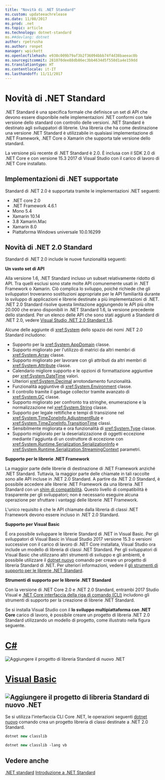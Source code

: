 ```yaml
---
title: "Novità di .NET Standard"
ms.custom: updateeachrelease
ms.date: 11/08/2017
ms.prod: .net
ms.topic: article
ms.technology: dotnet-standard
ms.##devlang: dotnet
author: rpetrusha
ms.author: ronpet
manager: wpickett
ms.openlocfilehash: e938c009b79af3b2f36094bbb74f4d38baeeac0b
ms.sourcegitcommit: 281070dee88db86ec3bb4634d5f558d1a4e159dd
ms.translationtype: HT
ms.contentlocale: it-IT
ms.lasthandoff: 11/11/2017
---
```

# <a name="whats-new-in-the-net-standard"></a>Novità di .NET Standard

.NET Standard è una specifica formale che definisce un set di API che devono essere disponibile nelle implementazioni .NET conformi con tale versione dello standard con controllo delle versioni. .NET Standard è destinato agli sviluppatori di librerie. Una libreria che ha come destinazione una versione .NET Standard è utilizzabile in qualsiasi implementazione di .NET Framework, .NET Core o Xamarin che supporta tale versione dello standard.

La versione più recente di .NET Standard è 2.0. È inclusa con il SDK 2.0 di .NET Core e con versione 15.3 2017 di Visual Studio con il carico di lavoro di .NET Core installato.

## <a name="supported-net-implementations"></a>Implementazioni di .NET supportate

Standard di .NET 2.0 è supportata tramite le implementazioni .NET seguenti:

- .NET core 2.0
- .NET Framework 4.6.1
- Mono 5.4
- Xamarin 10.14
- 3.8 Xamarin.Mac
- Xamarin 8.0
- Piattaforma Windows universale 10.0.16299

## <a name="whats-new-in-the-net-standard-20"></a>Novità di .NET 2.0 Standard
 
Standard di .NET 2.0 include le nuove funzionalità seguenti:

**Un vasto set di API**

Alla versione 1.6, .NET Standard incluso un subset relativamente ridotto di API. Tra quelli esclusi sono state molte API comunemente usati in .NET Framework o Xamarin. Ciò complica lo sviluppo, poiché richiede che gli sviluppatori troveranno sostituzioni appropriate per le API familiarità durante lo sviluppo di applicazioni e librerie destinate a più implementazioni di .NET. .NET 2.0 Standard risolve questa limitazione aggiungendo le API più oltre 20.000 che erano disponibili in .NET Standard 1.6, la versione precedente dello standard. Per un elenco delle API che sono stati aggiunti a Standard di .NET 2.0, vedere [Visual Studio .NET 2.0 Standard 1.6](https://raw.githubusercontent.com/dotnet/standard/master/docs/versions/netstandard2.0_diff.md). 

Alcune delle aggiunte di <xref:System> dello spazio dei nomi .NET 2.0 Standard includono:

- Supporto per la <xref:System.AppDomain> classe.
- Supporto migliorato per l'utilizzo di matrici da altri membri di <xref:System.Array> classe.
- Supporto migliorato per lavorare con gli attributi da altri membri di <xref:System.Attribute> classe.
- Calendario migliore supporto e le opzioni di formattazione aggiuntive per <xref:System.DateTime> valori.
- Ulteriori <xref:System.Decimal> arrotondamento funzionalità.
- Funzionalità aggiuntive di <xref:System.Environment> classe.
- Il controllo tramite il garbage collector tramite avanzato di <xref:System.GC> classe.
- Supporto migliorato per confronto tra stringhe, enumerazione e la normalizzazione nel <xref:System.String> classe.
- Supporto per legale rettifiche e tempi di transizione nel <xref:System.TimeZoneInfo.AdjustmentRule> e <xref:System.TimeZoneInfo.TransitionTime> classi.
- Sensibilmente migliorata e ora funzionalità di <xref:System.Type> classe.
- Supporto migliorato per la deserializzazione di oggetti eccezione mediante l'aggiunta di un costruttore di eccezione con <xref:System.Runtime.Serialization.SerializationInfo> e <xref:System.Runtime.Serialization.StreamingContext> parametri.

**Supporto per le librerie .NET Framework**

La maggior parte delle librerie di destinazione di .NET Framework anziché .NET Standard. Tuttavia, la maggior parte delle chiamate in tali raccolte sono alle API incluse in .NET 2.0 Standard. A partire da .NET 2.0 Standard, è possibile accedere alle librerie .NET Framework da una libreria .NET Standard con un [shim di compatibilità](https://github.com/dotnet/standard/blob/master/docs/netstandard-20/README.md#assembly-unification). Questo livello di compatibilità è trasparente per gli sviluppatori; non è necessario eseguire alcuna operazione per sfruttare i vantaggi delle librerie .NET Framework.

L'unico requisito è che le API chiamate dalla libreria di classi .NET Framework devono essere incluso in .NET 2.0 Standard.

**Supporto per Visual Basic**

È ora possibile sviluppare le librerie Standard di .NET in Visual Basic. Per gli sviluppatori di Visual Basic in Visual Studio 2017 versione 15.3 o versioni successive con il carico di lavoro di .NET Core installata, Visual Studio ora include un modello di libreria di classi .NET Standard. Per gli sviluppatori di Visual Basic che utilizzano altri strumenti di sviluppo e gli ambienti, è possibile utilizzare il [dotnet nuovo](../../core/tools/dotnet-new.md) comando per creare un progetto di libreria Standard di .NET. Per ulteriori informazioni, vedere il [gli strumenti di supporto per le librerie .NET Standard](#tooling).

<a name="tooling" />**Strumenti di supporto per le librerie .NET Standard**

Con la versione di .NET Core 2.0 e .NET 2.0 Standard, entrambi 2017 Studio Visual e [.NET Core interfaccia della riga di comando (CLI)](../../core/tools/index.md) includono gli strumenti di supporto per la creazione di librerie .NET Standard. 

Se si installa Visual Studio con il **lo sviluppo multipiattaforma con .NET Core** carico di lavoro, è possibile creare un progetto di libreria .NET 2.0 Standard utilizzando un modello di progetto, come illustrato nella figura seguente. 

# <a name="ctabcsharp"></a>[C#](#tab/csharp)
![Aggiungere il progetto di libreria Standard di nuovo .NET](./media/std-project-cs.png)
# <a name="visual-basictabvisual-basic"></a>[Visual Basic](#tab/visual-basic)
<a name="add-new-net-standard-library-projectmediastd-project-vbpng"></a>![Aggiungere il progetto di libreria Standard di nuovo .NET](./media/std-project-vb.png)
---

Se si utilizza l'interfaccia CLI Core .NET, le operazioni seguenti [dotnet nuovo](../../core/tools/dotnet-new.md) comando crea un progetto libreria di classi destinate a .NET 2.0 Standard.

```csharp
dotnet new classlib
```
```vb
dotnet new classlib -lang vb
```
  
## <a name="see-also"></a>Vedere anche
[.NET standard](../net-standard.md)
[Introduzione a .NET Standard](https://blogs.msdn.microsoft.com/dotnet/2016/09/26/introducing-net-standard/)
